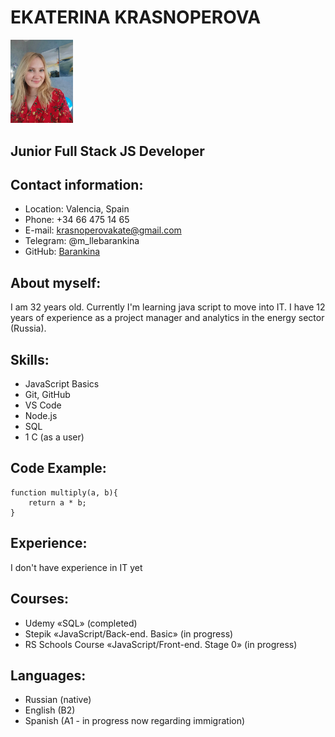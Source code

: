 # EKATERINA KRASNOPEROVA
<img src="unp4AIezB4M.jpeg" alt="photo" width="100"> 

## Junior Full Stack JS Developer
## Contact information:
  - Location: Valencia, Spain
  - Phone: +34 66 475 14 65
  - E-mail: krasnoperovakate@gmail.com
  - Telegram: @m_llebarankina
  - GitHub: [Barankina](https://github.com/Barankina)
## About myself:
I am 32 years old. Currently I'm learning java script to move into IT. I have 12 years of experience as a project manager and analytics in the energy sector (Russia). 
## Skills:
  - JavaScript Basics
  - Git, GitHub
  - VS Code
  - Node.js
  - SQL
  - 1 C (as a user)
## Code Example:
```
function multiply(a, b){ 
    return a * b;
}
```
## Experience:
I don't have experience in IT yet
## Courses:
  - Udemy «SQL» (completed) 
  - Stepik «JavaScript/Back-end. Basic» (in progress)
  - RS Schools Course «JavaScript/Front-end. Stage 0» (in progress)
## Languages:
  - Russian (native)
  - English (B2)
  - Spanish (A1 - in progress now regarding immigration)

